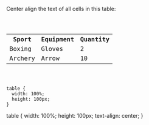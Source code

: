 Center align the text of all cells in this table:

<Editor lang="css" type="exercise">
<code>
<panel lang="html">
<table>
  <tr>
    <th>Sport</th>
    <th>Equipment</th>
    <th>Quantity</th>
  </tr>
  <tr>
    <td>Boxing</td>
    <td>Gloves</td>
    <td>2</td>
  </tr>
  <tr>
    <td>Archery</td>
    <td>Arrow</td>
    <td>10</td>
  </tr>
</table>
</panel>
<panel lang="css">
table {
  width: 100%;
  height: 100px;
}
</panel>
</code>

<solution>
table {
  width: 100%;
  height: 100px;
  text-align: center;
}
</solution>
</Editor>